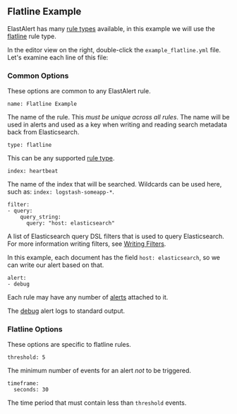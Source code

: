 ## Flatline Example

ElastAlert has many
[rule types](https://elastalert.readthedocs.io/en/latest/ruletypes.html)
available, in this example we will use the
[flatline](https://elastalert.readthedocs.io/en/latest/ruletypes.html#flatline)
rule type.

In the editor view on the right, double-click the `example_flatline.yml` file.
Let's examine each line of this file:

### Common Options

These options are common to any ElastAlert rule.

```
name: Flatline Example
```

The name of the rule. This *must be unique across all rules*. The name will be
used in alerts and used as a key when writing and reading search metadata back
from Elasticsearch.

```
type: flatline
```

This can be any supported
[rule type](https://elastalert.readthedocs.io/en/latest/ruletypes.html).

```
index: heartbeat
```

The name of the index that will be searched. Wildcards can be used here, such
as: `index: logstash-someapp-*`.


```
filter:
- query:
    query_string:
      query: "host: elasticsearch"
```

A list of Elasticsearch query DSL filters that is used to query Elasticsearch.
For more information writing filters, see
[Writing Filters](https://elastalert.readthedocs.io/en/latest/recipes/writing_filters.html#writingfilters).

In this example, each document has the field `host: elasticsearch`, so we can
write our alert based on that.

```
alert:
- debug
```

Each rule may have any number of
[alerts](https://elastalert.readthedocs.io/en/latest/ruletypes.html#alerts)
attached to it.

The [debug](https://elastalert.readthedocs.io/en/latest/ruletypes.html#debug)
alert logs to standard output.

### Flatline Options

These options are specific to flatline rules.

```
threshold: 5
```

The minimum number of events for an alert *not* to be triggered.

```
timeframe:
  seconds: 30
```

The time period that must contain less than `threshold` events.
